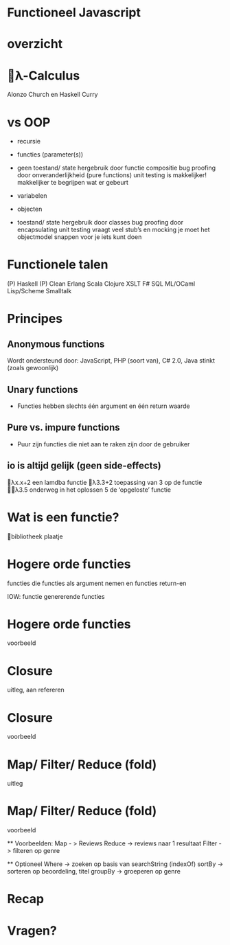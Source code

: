 # Functioneel Javascript

# overzicht

# λ-Calculus
Alonzo Church en Haskell Curry

# vs OOP
- recursie
- functies (parameter(s))
- geen toestand/ state
hergebruik door functie compositie
bug proofing door onveranderlijkheid (pure functions)
unit testing is makkelijker!
makkelijker te begrijpen wat er gebeurt

- variabelen
- objecten
- toestand/ state
hergebruik door classes
bug proofing door encapsulating
unit testing vraagt veel stub’s en mocking
je moet het objectmodel snappen voor je iets kunt doen

# Functionele talen
(P) Haskell
(P) Clean
Erlang
Scala
Clojure
XSLT
F#
SQL
ML/OCaml
Lisp/Scheme
Smalltalk

# Principes

## Anonymous functions
Wordt ondersteund door: JavaScript, PHP (soort van), C# 2.0, Java stinkt (zoals gewoonlijk)

## Unary functions
- Functies hebben slechts één argument en één return waarde

## Pure vs. impure functions
- Puur zijn functies die niet aan te raken zijn door de gebruiker

## io is altijd gelijk (geen side-effects)
λx.x+2 een lamdba functie
λ3.3+2 toepassing van 3 op de functie
λ3.5 onderweg in het oplossen
5 de ‘opgeloste’ functie


# Wat is een functie?
bibliotheek plaatje

# Hogere orde functies
functies die functies als argument nemen en functies return-en

IOW: functie genererende functies

# Hogere orde functies
voorbeeld

# Closure
uitleg, aan refereren

# Closure
voorbeeld

# Map/ Filter/ Reduce (fold)
uitleg

# Map/ Filter/ Reduce (fold)
voorbeeld

** Voorbeelden:
Map - > Reviews
Reduce -> reviews naar 1 resultaat
Filter -> filteren op genre

** Optioneel
Where -> zoeken op basis van searchString (indexOf)
sortBy -> sorteren op beoordeling, titel
groupBy -> groeperen op genre


# Recap

# Vragen?
